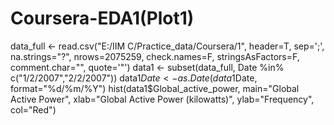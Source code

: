 # Coursera-EDA1(Plot1)
data_full <- read.csv("E:/IIM C/Practice_data/Coursera/1", header=T, sep=';', na.strings="?", 
                      nrows=2075259, check.names=F, stringsAsFactors=F, comment.char="", quote='\"')
data1 <- subset(data_full, Date %in% c("1/2/2007","2/2/2007"))
data1$Date <- as.Date(data1$Date, format="%d/%m/%Y")
hist(data1$Global_active_power, main="Global Active Power", 
     xlab="Global Active Power (kilowatts)", ylab="Frequency", col="Red")
